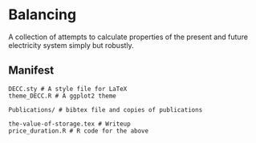 Balancing
=========

A collection of attempts to calculate properties of the present and
future electricity system simply but robustly.

Manifest
--------

    DECC.sty # A style file for LaTeX
    theme_DECC.R # A ggplot2 theme

    Publications/ # bibtex file and copies of publications
    
    the-value-of-storage.tex # Writeup
    price_duration.R # R code for the above


    



